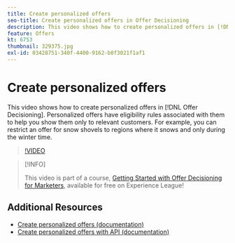 ```yaml
---
title: Create personalized offers
seo-title: Create personalized offers in Offer Decisioning
description: This video shows how to create personalized offers in [!DNL Offer Decisioning]. Personalized offers have eligibility rules associated with them to help you show them only to relevant customers.
feature: Offers
kt: 6753
thumbnail: 329375.jpg
exl-id: 03428751-340f-4400-9162-b0f3021f1af1
---
```

# Create personalized offers

This video shows how to create personalized offers in [!DNL Offer Decisioning]. Personalized offers have eligibility rules associated with them to help you show them only to relevant customers. For example, you can restrict an offer for snow shovels to regions where it snows and only during the winter time.

>[!VIDEO](https://video.tv.adobe.com/v/329375?quality=12&learn=on)

>[!INFO]
>
> This video is part of a course, [Getting Started with Offer Decisioning for Marketers](https://experienceleague.adobe.com/?recommended=ExperiencePlatform-U-1-2020.1.offerdecisioning), available for free on Experience League!


## Additional Resources

* [Create personalized offers (documentation)](https://experienceleague.adobe.com/docs/offer-decisioning/using/managing-offers-in-the-offer-library/creating-personalized-offers.html)
* [Create personalized offers with API (documentation)](https://experienceleague.adobe.com/docs/offer-decisioning/using/api-reference/offers-api/personalized-offers/create.html)
